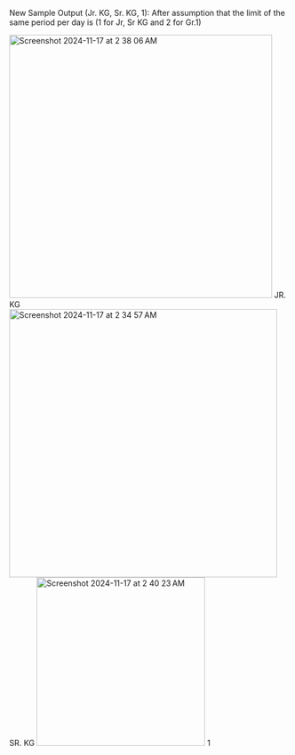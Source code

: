 New Sample Output (Jr. KG, Sr. KG, 1): After assumption that the limit of the same period per day is (1 for Jr, Sr KG and 2 for Gr.1)


<img width="473" alt="Screenshot 2024-11-17 at 2 38 06 AM" src="https://github.com/user-attachments/assets/27d828fb-ef5c-4672-82ca-e3b26e3038fc">
JR. KG




<img width="482" alt="Screenshot 2024-11-17 at 2 34 57 AM" src="https://github.com/user-attachments/assets/8bc38192-5c69-41eb-8182-4302ed4a316d">
SR. KG




<img width="303" alt="Screenshot 2024-11-17 at 2 40 23 AM" src="https://github.com/user-attachments/assets/a49ef49c-9307-48d8-9e97-54fc48ad85e9">
1
